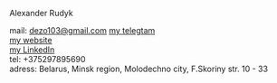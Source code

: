 Alexander Rudyk  

mail: dezo103@gmail.com
[my telegtam](https://t.me/dezo103)  
[my website](http://myfrontend.by)  
[my LinkedIn](https://www.linkedin.com/in/alexander-rudyk-5369a116a)  
tel: +375297895690  
adress: Belarus, Minsk region, Molodechno city, F.Skoriny str. 10 - 33  
